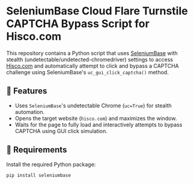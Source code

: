 # SeleniumBase Cloud Flare Turnstile CAPTCHA Bypass Script for Hisco.com

This repository contains a Python script that uses [SeleniumBase](https://github.com/seleniumbase/SeleniumBase) with stealth (undetectable/undetected-chromedriver) settings to access [Hisco.com](https://www.hisco.com) and automatically attempt to click and bypass a CAPTCHA challenge using SeleniumBase's `uc_gui_click_captcha()` method.

## 🚀 Features

- Uses `SeleniumBase`'s undetectable Chrome (`uc=True`) for stealth automation.
- Opens the target website (`hisco.com`) and maximizes the window.
- Waits for the page to fully load and interactively attempts to bypass CAPTCHA using GUI click simulation.

## 🧰 Requirements

Install the required Python package:

```bash
pip install seleniumbase
